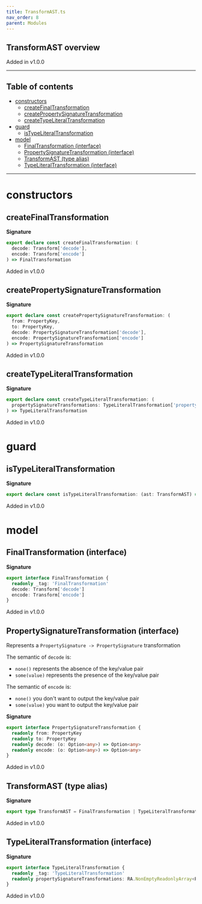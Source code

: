 ```yaml
---
title: TransformAST.ts
nav_order: 8
parent: Modules
---
```


## TransformAST overview

Added in v1.0.0

---

<h2 class="text-delta">Table of contents</h2>

- [constructors](#constructors)
  - [createFinalTransformation](#createfinaltransformation)
  - [createPropertySignatureTransformation](#createpropertysignaturetransformation)
  - [createTypeLiteralTransformation](#createtypeliteraltransformation)
- [guard](#guard)
  - [isTypeLiteralTransformation](#istypeliteraltransformation)
- [model](#model)
  - [FinalTransformation (interface)](#finaltransformation-interface)
  - [PropertySignatureTransformation (interface)](#propertysignaturetransformation-interface)
  - [TransformAST (type alias)](#transformast-type-alias)
  - [TypeLiteralTransformation (interface)](#typeliteraltransformation-interface)

---

# constructors

## createFinalTransformation

**Signature**

```ts
export declare const createFinalTransformation: (
  decode: Transform['decode'],
  encode: Transform['encode']
) => FinalTransformation
```

Added in v1.0.0

## createPropertySignatureTransformation

**Signature**

```ts
export declare const createPropertySignatureTransformation: (
  from: PropertyKey,
  to: PropertyKey,
  decode: PropertySignatureTransformation['decode'],
  encode: PropertySignatureTransformation['encode']
) => PropertySignatureTransformation
```

Added in v1.0.0

## createTypeLiteralTransformation

**Signature**

```ts
export declare const createTypeLiteralTransformation: (
  propertySignatureTransformations: TypeLiteralTransformation['propertySignatureTransformations']
) => TypeLiteralTransformation
```

Added in v1.0.0

# guard

## isTypeLiteralTransformation

**Signature**

```ts
export declare const isTypeLiteralTransformation: (ast: TransformAST) => ast is TypeLiteralTransformation
```

Added in v1.0.0

# model

## FinalTransformation (interface)

**Signature**

```ts
export interface FinalTransformation {
  readonly _tag: 'FinalTransformation'
  decode: Transform['decode']
  encode: Transform['encode']
}
```

Added in v1.0.0

## PropertySignatureTransformation (interface)

Represents a `PropertySignature -> PropertySignature` transformation

The semantic of `decode` is:

- `none()` represents the absence of the key/value pair
- `some(value)` represents the presence of the key/value pair

The semantic of `encode` is:

- `none()` you don't want to output the key/value pair
- `some(value)` you want to output the key/value pair

**Signature**

```ts
export interface PropertySignatureTransformation {
  readonly from: PropertyKey
  readonly to: PropertyKey
  readonly decode: (o: Option<any>) => Option<any>
  readonly encode: (o: Option<any>) => Option<any>
}
```

Added in v1.0.0

## TransformAST (type alias)

**Signature**

```ts
export type TransformAST = FinalTransformation | TypeLiteralTransformation
```

Added in v1.0.0

## TypeLiteralTransformation (interface)

**Signature**

```ts
export interface TypeLiteralTransformation {
  readonly _tag: 'TypeLiteralTransformation'
  readonly propertySignatureTransformations: RA.NonEmptyReadonlyArray<PropertySignatureTransformation>
}
```

Added in v1.0.0
